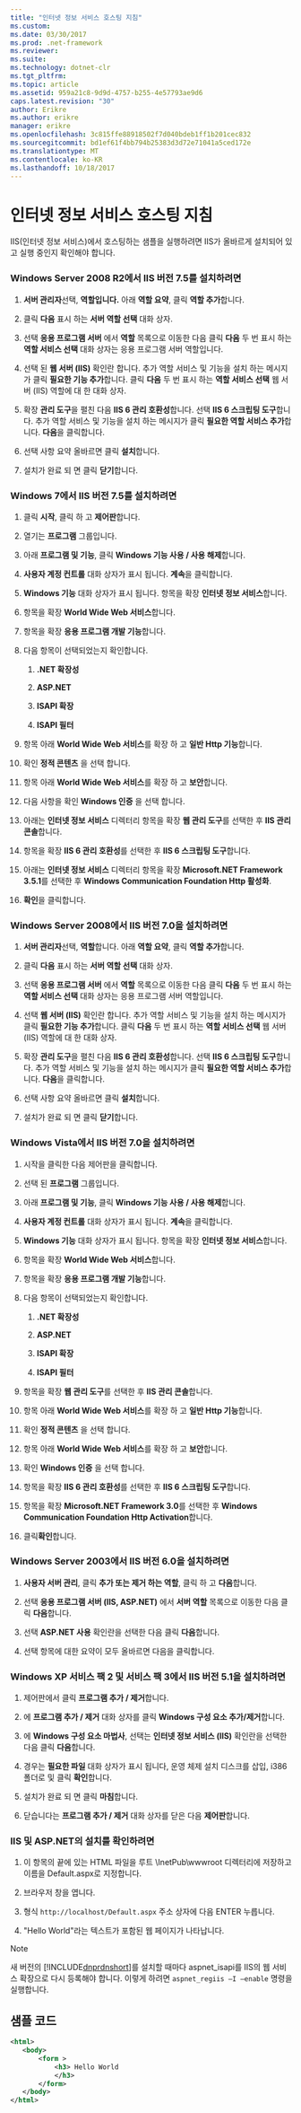 ```yaml
---
title: "인터넷 정보 서비스 호스팅 지침"
ms.custom: 
ms.date: 03/30/2017
ms.prod: .net-framework
ms.reviewer: 
ms.suite: 
ms.technology: dotnet-clr
ms.tgt_pltfrm: 
ms.topic: article
ms.assetid: 959a21c8-9d9d-4757-b255-4e57793ae9d6
caps.latest.revision: "30"
author: Erikre
ms.author: erikre
manager: erikre
ms.openlocfilehash: 3c815ffe88918502f7d040bdeb1ff1b201cec832
ms.sourcegitcommit: bd1ef61f4bb794b25383d3d72e71041a5ced172e
ms.translationtype: MT
ms.contentlocale: ko-KR
ms.lasthandoff: 10/18/2017
---
```

# <a name="internet-information-service-hosting-instructions"></a>인터넷 정보 서비스 호스팅 지침
IIS(인터넷 정보 서비스)에서 호스팅하는 샘플을 실행하려면 IIS가 올바르게 설치되어 있고 실행 중인지 확인해야 합니다.  
  
### <a name="to-install-iis-version-75-on-windows-server-2008-r2"></a>Windows Server 2008 R2에서 IIS 버전 7.5를 설치하려면  
  
1.  **서버 관리자**선택, **역할입니다.** 아래 **역할 요약**, 클릭 **역할 추가**합니다.  
  
2.  클릭 **다음** 표시 하는 **서버 역할 선택** 대화 상자.  
  
3.  선택 **응용 프로그램 서버** 에서 **역할** 목록으로 이동한 다음 클릭 **다음** 두 번 표시 하는 **역할 서비스 선택** 대화 상자는 응용 프로그램 서버 역할입니다.  
  
4.  선택 된 **웹 서버 (IIS)** 확인란 합니다. 추가 역할 서비스 및 기능을 설치 하는 메시지가 클릭 **필요한 기능 추가**합니다. 클릭 **다음** 두 번 표시 하는 **역할 서비스 선택** 웹 서버 (IIS) 역할에 대 한 대화 상자.  
  
5.  확장 **관리 도구**을 펼친 다음 **IIS 6 관리 호환성**합니다. 선택 **IIS 6 스크립팅 도구**합니다. 추가 역할 서비스 및 기능을 설치 하는 메시지가 클릭 **필요한 역할 서비스 추가**합니다. **다음**을 클릭합니다.  
  
6.  선택 사항 요약 올바르면 클릭 **설치**합니다.  
  
7.  설치가 완료 되 면 클릭 **닫기**합니다.  
  
### <a name="to-install-iis-version-75-on-windows-7"></a>Windows 7에서 IIS 버전 7.5를 설치하려면  
  
1.  클릭 **시작**, 클릭 하 고 **제어판**합니다.  
  
2.  열기는 **프로그램** 그룹입니다.  
  
3.  아래 **프로그램 및 기능**, 클릭 **Windows 기능 사용 / 사용 해제**합니다.  
  
4.  **사용자 계정 컨트롤** 대화 상자가 표시 됩니다. **계속**을 클릭합니다.  
  
5.  **Windows 기능** 대화 상자가 표시 됩니다. 항목을 확장 **인터넷 정보 서비스**합니다.  
  
6.  항목을 확장 **World Wide Web 서비스**합니다.  
  
7.  항목을 확장 **응용 프로그램 개발 기능**합니다.  
  
8.  다음 항목이 선택되었는지 확인합니다.  
  
    1.  **.NET 확장성**  
  
    2.  **ASP.NET**  
  
    3.  **ISAPI 확장**  
  
    4.  **ISAPI 필터**  
  
9. 항목 아래 **World Wide Web 서비스**를 확장 하 고 **일반 Http 기능**합니다.  
  
10. 확인 **정적 콘텐츠** 을 선택 합니다.  
  
11. 항목 아래 **World Wide Web 서비스**를 확장 하 고 **보안**합니다.  
  
12. 다음 사항을 확인 **Windows 인증** 을 선택 합니다.  
  
13. 아래는 **인터넷 정보 서비스** 디렉터리 항목을 확장 **웹 관리 도구**를 선택한 후 **IIS 관리 콘솔**합니다.  
  
14. 항목을 확장 **IIS 6 관리 호환성**를 선택한 후 **IIS 6 스크립팅 도구**합니다.  
  
15. 아래는 **인터넷 정보 서비스** 디렉터리 항목을 확장 **Microsoft.NET Framework 3.5.1**를 선택한 후 **Windows Communication Foundation Http 활성화**.  
  
16. **확인**을 클릭합니다.  
  
### <a name="to-install-iis-version-70-on-windows-server-2008"></a>Windows Server 2008에서 IIS 버전 7.0을 설치하려면  
  
1.  **서버 관리자**선택, **역할**합니다. 아래 **역할 요약**, 클릭 **역할 추가**합니다.  
  
2.  클릭 **다음** 표시 하는 **서버 역할 선택** 대화 상자.  
  
3.  선택 **응용 프로그램 서버** 에서 **역할** 목록으로 이동한 다음 클릭 **다음** 두 번 표시 하는 **역할 서비스 선택** 대화 상자는 응용 프로그램 서버 역할입니다.  
  
4.  선택 **웹 서버 (IIS)** 확인란 합니다. 추가 역할 서비스 및 기능을 설치 하는 메시지가 클릭 **필요한 기능 추가**합니다. 클릭 **다음** 두 번 표시 하는 **역할 서비스 선택** 웹 서버 (IIS) 역할에 대 한 대화 상자.  
  
5.  확장 **관리 도구**을 펼친 다음 **IIS 6 관리 호환성**합니다. 선택 **IIS 6 스크립팅 도구**합니다. 추가 역할 서비스 및 기능을 설치 하는 메시지가 클릭 **필요한 역할 서비스 추가**합니다. **다음**을 클릭합니다.  
  
6.  선택 사항 요약 올바르면 클릭 **설치**합니다.  
  
7.  설치가 완료 되 면 클릭 **닫기**합니다.  
  
### <a name="to-install-iis-version-70-on-windows-vista"></a>Windows Vista에서 IIS 버전 7.0을 설치하려면  
  
1.  시작을 클릭한 다음 제어판을 클릭합니다.  
  
2.  선택 된 **프로그램** 그룹입니다.  
  
3.  아래 **프로그램 및 기능**, 클릭 **Windows 기능 사용 / 사용 해제**합니다.  
  
4.  **사용자 계정 컨트롤** 대화 상자가 표시 됩니다. **계속**을 클릭합니다.  
  
5.  **Windows 기능** 대화 상자가 표시 됩니다. 항목을 확장 **인터넷 정보 서비스**합니다.  
  
6.  항목을 확장 **World Wide Web 서비스**합니다.  
  
7.  항목을 확장 **응용 프로그램 개발 기능**합니다.  
  
8.  다음 항목이 선택되었는지 확인합니다.  
  
    1.  **.NET 확장성**  
  
    2.  **ASP.NET**  
  
    3.  **ISAPI 확장**  
  
    4.  **ISAPI 필터**  
  
9. 항목을 확장 **웹 관리 도구**를 선택한 후 **IIS 관리 콘솔**합니다.  
  
10. 항목 아래 **World Wide Web 서비스**를 확장 하 고 **일반 Http 기능**합니다.  
  
11. 확인 **정적 콘텐츠** 을 선택 합니다.  
  
12. 항목 아래 **World Wide Web 서비스**를 확장 하 고 **보안**합니다.  
  
13. 확인 **Windows 인증** 을 선택 합니다.  
  
14. 항목을 확장 **IIS 6 관리 호환성**를 선택한 후 **IIS 6 스크립팅 도구**합니다.  
  
15. 항목을 확장 **Microsoft.NET Framework 3.0**를 선택한 후 **Windows Communication Foundation Http Activation**합니다.  
  
16. 클릭**확인**합니다.  
  
### <a name="to-install-iis-version-60-on-windows-server-2003"></a>Windows Server 2003에서 IIS 버전 6.0을 설치하려면  
  
1.  **사용자 서버 관리**, 클릭 **추가 또는 제거 하는 역할**, 클릭 하 고 **다음**합니다.  
  
2.  선택 **응용 프로그램 서버 (IIS, ASP.NET)** 에서 **서버 역할** 목록으로 이동한 다음 클릭 **다음**합니다.  
  
3.  선택 **ASP.NET 사용** 확인란을 선택한 다음 클릭 **다음**합니다.  
  
4.  선택 항목에 대한 요약이 모두 올바르면 다음을 클릭합니다.  
  
### <a name="to-install-iis-version-51-on-windows-xp-with-service-pack-2-and-service-pack-3-installed"></a>Windows XP 서비스 팩 2 및 서비스 팩 3에서 IIS 버전 5.1을 설치하려면  
  
1.  제어판에서 클릭 **프로그램 추가 / 제거**합니다.  
  
2.  에 **프로그램 추가 / 제거** 대화 상자를 클릭 **Windows 구성 요소 추가/제거**합니다.  
  
3.  에 **Windows 구성 요소 마법사**, 선택는 **인터넷 정보 서비스 (IIS)** 확인란을 선택한 다음 클릭 **다음**합니다.  
  
4.  경우는 **필요한 파일** 대화 상자가 표시 됩니다, 운영 체제 설치 디스크를 삽입, i386 폴더로 및 클릭 **확인**합니다.  
  
5.  설치가 완료 되 면 클릭 **마침**합니다.  
  
6.  닫습니다는 **프로그램 추가 / 제거** 대화 상자를 닫은 다음 **제어판**합니다.  
  
### <a name="to-verify-the-installation-of-iis-and-aspnet"></a>IIS 및 ASP.NET의 설치를 확인하려면  
  
1.  이 항목의 끝에 있는 HTML 파일을 루트 \InetPub\wwwroot 디렉터리에 저장하고 이름을 Default.aspx로 지정합니다.  
  
2.  브라우저 창을 엽니다.  
  
3.  형식 `http://localhost/Default.aspx` 주소 상자에 다음 ENTER 누릅니다.  
  
4.  "Hello World"라는 텍스트가 포함된 웹 페이지가 나타납니다.  
  
> [!NOTE]
>  새 버전의 [!INCLUDE[dnprdnshort](../../../../includes/dnprdnshort-md.md)]를 설치할 때마다 aspnet_isapi를 IIS의 웹 서비스 확장으로 다시 등록해야 합니다. 이렇게 하려면 `aspnet_regiis –I –enable` 명령을 실행합니다.  
  
## <a name="sample-code"></a>샘플 코드  
  
```xml  
<html>  
   <body>  
       <form >  
           <h3> Hello World  
           </h3>  
       </form>  
   </body>  
</html>  
```
